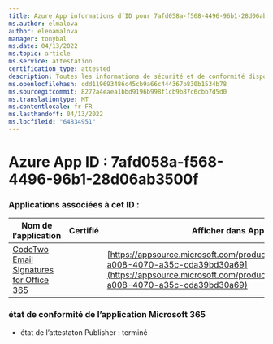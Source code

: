 ```yaml
---
title: Azure App informations d’ID pour 7afd058a-f568-4496-96b1-28d06ab3500f
ms.author: elmalova
author: elenamalova
manager: tonybal
ms.date: 04/13/2022
ms.topic: article
ms.service: attestation
certification_type: attested
description: Toutes les informations de sécurité et de conformité disponibles pour 7afd058a-f568-4496-96b1-28d06ab3500f.
ms.openlocfilehash: cdd119693486c45cb9a66c444367b830b1534b78
ms.sourcegitcommit: 8272a4eaea1bbd9196b998f1cb9b87c6cbb7d5d0
ms.translationtype: MT
ms.contentlocale: fr-FR
ms.lasthandoff: 04/13/2022
ms.locfileid: "64834951"
---
```

# <a name="azure-app-id-7afd058a-f568-4496-96b1-28d06ab3500f"></a>Azure App ID : 7afd058a-f568-4496-96b1-28d06ab3500f


### <a name="apps-associated-with-this-id"></a>Applications associées à cet ID :
| **Nom de l’application** | **Certifié** | **Afficher dans AppSource** |
|--------------|---------------|-----------------------|
| [CodeTwo Email Signatures for Office 365](../forward/codetwo.3d2daeb9-a008-4070-a35c-cda39bd30a69.md) |  | [https://appsource.microsoft.com/product/office/codetwo.3d2daeb9-a008-4070-a35c-cda39bd30a69](https://appsource.microsoft.com/product/office/codetwo.3d2daeb9-a008-4070-a35c-cda39bd30a69) |

### <a name="microsoft-365-app-compliance-status"></a>état de conformité de l’application Microsoft 365
- état de l’attestaton Publisher : terminé
